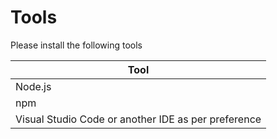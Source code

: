 # Tools

Please install the following tools

| Tool                                                |
| --------------------------------------------------- |
| Node.js                                             |
| npm                                                 |
| Visual Studio Code or another IDE as per preference |
